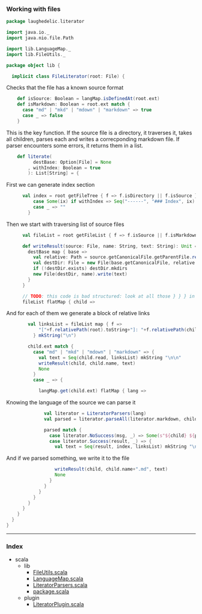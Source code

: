 ### Working with files

```scala
package laughedelic.literator

import java.io._
import java.nio.file.Path

import lib.LanguageMap._
import lib.FileUtils._

package object lib {

  implicit class FileLiterator(root: File) {
```

Checks that the file has a known source format

```scala
    def isSource: Boolean = langMap.isDefinedAt(root.ext)
    def isMarkdown: Boolean = root.ext match {
      case "md" | "mkd" | "mdown" | "markdown" => true
      case _ => false
    }
```

This is the key function. If the source file is a directory, it traverses it, takes all 
children, parses each and writes a correcponding markdown file. If parser encounters some 
errors, it returns them in a list. 


```scala
    def literate(
          destBase: Option[File] = None
        , withIndex: Boolean = true
        ): List[String] = {
```

First we can generate index section

```scala
      val index = root getFileTree { f => f.isDirectory || f.isSource } match {
          case Some(ix) if withIndex => Seq("------", "### Index", ix) mkString "\n\n"
          case _ => ""
        }
```

Then we start with traversing list of source files

```scala
      val fileList = root getFileList { f => f.isSource || f.isMarkdown }

      def writeResult(source: File, name: String, text: String): Unit = {
        destBase map { base =>
          val relative: Path = source.getCanonicalFile.getParentFile.relativePath(root)
          val destDir: File = new File(base.getCanonicalFile, relative.toString)
          if (!destDir.exists) destDir.mkdirs
          new File(destDir, name).write(text) 
        }
      }

      // TODO: this code is bad structured: look at all those } } } in the end... 
      fileList flatMap { child =>
```

And for each of them we generate a block of relative links

```scala
        val linksList = fileList map { f =>
            "["+f.relativePath(root).toString+"]: "+f.relativePath(child).toString+".md"
          } mkString("\n")

        child.ext match {
          case "md" | "mkd" | "mdown" | "markdown" => {
            val text = Seq(child.read, linksList) mkString "\n\n"
            writeResult(child, child.name, text)
            None
          }
          case _ => {

            langMap.get(child.ext) flatMap { lang =>
```

Knowing the language of the source we can parse it

```scala
              val literator = LiteratorParsers(lang)
              val parsed = literator.parseAll(literator.markdown, child.read) 

              parsed match {
                case literator.NoSuccess(msg, _) => Some(s"${child} ${parsed}")
                case literator.Success(result, _) => {
                  val text = Seq(result, index, linksList) mkString "\n\n"
```

And if we parsed something, we write it to the file

```scala
                  writeResult(child, child.name+".md", text)
                  None
                }
              }
            }
          }
        }
      }
    }
  }
}


```


------

### Index

+ scala
  + lib
    + [FileUtils.scala][lib/FileUtils.scala]
    + [LanguageMap.scala][lib/LanguageMap.scala]
    + [LiteratorParsers.scala][lib/LiteratorParsers.scala]
    + [package.scala][lib/package.scala]
  + plugin
    + [LiteratorPlugin.scala][plugin/LiteratorPlugin.scala]

[lib/FileUtils.scala]: FileUtils.scala.md
[lib/LanguageMap.scala]: LanguageMap.scala.md
[lib/LiteratorParsers.scala]: LiteratorParsers.scala.md
[lib/package.scala]: package.scala.md
[plugin/LiteratorPlugin.scala]: ../plugin/LiteratorPlugin.scala.md
[Readme.md]: ../Readme.md.md